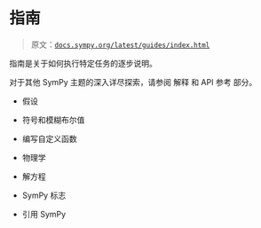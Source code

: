 # 指南

> 原文：[`docs.sympy.org/latest/guides/index.html`](https://docs.sympy.org/latest/guides/index.html)

指南是关于如何执行特定任务的逐步说明。

对于其他 SymPy 主题的深入详尽探索，请参阅 解释 和 API 参考 部分。

+   假设

+   符号和模糊布尔值

+   编写自定义函数

+   物理学

+   解方程

+   SymPy 标志

+   引用 SymPy
